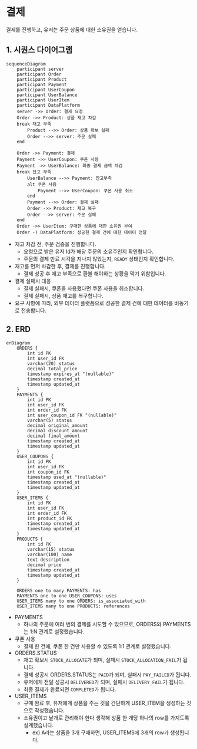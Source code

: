# 결제

결제를 진행하고, 유저는 주문 상품에 대한 소유권을 얻습니다.

## 1. 시퀀스 다이어그램

```mermaid
sequenceDiagram
    participant server
    participant Order
    participant Product
    participant Payment
    participant UserCoupon
    participant UserBalance
    participant UserItem
    participant DataPlatform
    server ->> Order: 결제 요청
    Order ->> Product: 상품 재고 차감
    break 재고 부족
        Product -->> Order: 상품 확보 실패
        Order -->> server: 주문 실패
    end

    Order ->> Payment: 결제
    Payment ->> UserCoupon: 쿠폰 사용
    Payment ->> UserBalance: 최종 결제 금액 차감
    break 잔고 부족
        UserBalance -->> Payment: 잔고부족
        alt 쿠폰 사용
            Payment -->> UserCoupon: 쿠폰 사용 취소
        end
        Payment -->> Order: 결제 실패
        Order ->> Product: 재고 복구
        Order -->> server: 주문 실패
    end
    Order ->> UserItem: 구매한 상품에 대한 소유권 부여
    Order -) DataPlatform: 성공한 결제 건에 대한 데이터 전달
```

- 재고 차감 전, 주문 검증을 진행합니다.
    - 요청으로 받은 유저 Id가 해당 주문의 소유주인지 확인합니다.
    - 주문의 결제 만료 시각을 지나지 않았는지, `READY` 상태인지 확인합니다.
- 재고를 먼저 차감한 후, 결제를 진행합니다.
    - 결제 성공 후 재고 부족으로 환불 해야하는 상황을 막기 위함입니다.
- 결제 실패시 대응
    - 결제 실패시, 쿠폰을 사용했다면 쿠폰 사용을 취소합니다.
    - 결제 실패시, 상품 재고를 복구합니다.
- 요구 사항에 따라, 외부 데이터 플랫폼으로 성공한 결제 건에 대한 데이터를 비동기로 전송합니다.

## 2. ERD

```mermaid
erDiagram
    ORDERS {
        int id PK
        int user_id FK
        varchar(20) status
        decimal total_price
        timestamp expires_at "(nullable)"
        timestamp created_at
        timestamp updated_at
    }
    PAYMENTS {
        int id PK
        int user_id FK
        int order_id FK
        int user_coupon_id FK "(nullable)"
        varchar(5) status
        decimal original_amount
        decimal discount_amount
        decimal final_amount
        timestamp created_at
        timestamp updated_at
    }
    USER_COUPONS {
        int id PK
        int user_id FK
        int coupon_id FK
        timestamp used_at "(nullable)"
        timestamp created_at
        timestamp updated_at
    }
    USER_ITEMS {
        int id PK
        int user_id FK
        int order_id FK
        int product_id FK
        timestamp created_at
        timestamp updated_at
    }
    PRODUCTS {
        int id PK
        varchar(15) status
        varchar(100) name
        text description
        decimal price
        timestamp created_at
        timestamp updated_at
    }

    ORDERS one to many PAYMENTS: has
    PAYMENTS one to one USER_COUPONS: uses
    USER_ITEMS many to one ORDERS: is_associated_with
    USER_ITEMS many to one PRODUCTS: references
```

- PAYMENTS
    - 하나의 주문에 여러 번의 결제를 시도할 수 있으므로, ORDERS와 PAYMENTS는 1:N 관계로 설정했습니다.
- 쿠폰 사용
    - 결제 한 건에, 쿠폰 한 건만 사용할 수 있도록 1:1 관계로 설정했습니다.
- ORDERS.STATUS
    - 재고 확보시 `STOCK_ALLOCATE`가 되며, 실패시 `STOCK_ALLOCATION_FAIL`가 됩니다.
    - 결제 성공시 ORDERS.STATUS는 `PAID`가 되며, 실패시 `PAY_FAILED`가 됩니다.
    - 유저에게 전달 성공시 `DELIVERED`가 되며, 실패시 `DELIVERY_FAIL`가 됩니다.
    - 최종 결제가 완료되면 `COMPLETED`가 됩니다.
- USER_ITEMS
    - 구매 완료 후, 유저에게 상품을 주는 것을 간단하게 USER_ITEM을 생성하는 것으로 작성했습니다.
    - 소유권이고 낱개로 관리해야 한다 생각해 상품 한 개당 하나의 row를 가지도록 설계했습니다.
        - ex) A라는 상품을 3개 구매하면, USER_ITEMS에 3개의 row가 생성됩니다.
